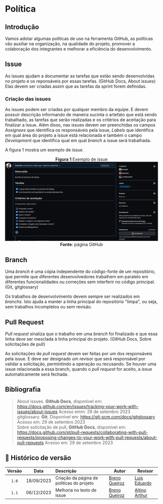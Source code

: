 # Política

## Introdução

Vamos adotar algumas políticas de uso na ferramenta GitHub, as políticas vão auxiliar na organização,
na qualidade do projeto, promover a colaboração dos integrantes e melhorar a eficiência do desenvolvimento.

## Issue

As issues ajudam a documentar as tarefas que estão sendo desenvolvidas no projeto
e os reponsáveis por essas tarefas. (GitHub Docs, About issues)
Elas devem ser criadas assim que as tarefas da sprint forem definidas.

### Criação das issues

As issues podem ser criadas por qualquer membro da equipe. E devem possuir descrição informando de maneira
sucinta o artefato que está sendo trabalhado, as tarefas que serão realizadas e os critérios de aceitação
para finalizar a issue. Além disso, nas issues devem ser preenchidas os campos *Assignees* que identifica os
responsáveis pela issue, *Labels* que identifica em qual área do projeto a issue está relacionada e também
o campo *Development* que identifica qual em  qual *branch* a issue será trabalhada.

A figura 1 mostra um exemplo de *issue*.

<center>

**Figura 1** Exemplo de issue
![Exemplo de Issue](../assets/politica1.png)
**Fonte**: página GitHub

</center>

## Branch

Uma *branch* é uma cópia independente do código-fonte de um repositório, que permite
que diferentes desenvolvedores trabalhem em paralelo em diferentes funcionalidades
ou correções sem interferir no código principal.
(Git, gitglossary)

Os trabalhos de desenvolvimento devem sempre ser realizados em *branchs*. Isto ajuda
a manter a linha principal do repositório "limpa", ou seja, sem trabalhos incompletos
ou sem revisão.

## Pull Request

*Pull request* sinaliza que o trabalho em uma *branch* foi finalizado e que essa linha deve ser
mesclada à linha principal do projeto.
(GitHub Docs, Sobre solicitações de pull)

As solicitações de *pull request* devem ser feitas por um dos responsáveis pela issue.
E deve ser designado um revisor que será responsável por validar a solicitação, permintindo
a operação ou recusando. Se houver uma issue relacionada a essa branch, quando o *pull request*
for aceito, a *issue* automaticamente será fechada.

## Bibliografia
>About issues. **Github Docs**, disponível em: <https://docs.github.com/en/issues/tracking-your-work-with-issues/about-issues> Acesso emm: 29 de setembro 2023<br/>
> gitglossary. **Git**, Disponível em: <https://git-scm.com/docs/gitglossary> Acesso em: 29 de setembro 2023 <br/>
> Sobre solicitação de pull, **GitHub Docs**, disponível em:
<https://docs.github.com/pt/pull-requests/collaborating-with-pull-requests/proposing-changes-to-your-work-with-pull-requests/about-pull-requests> Acesso em: 29 de setembro 2023<br/>

## 📑 Histórico de versão

| Versão| Data      | Descrição | Autor | Revisor       |
| :-:   | :-:       | :--       | --    | --            |
| `1.0`   |18/09/2023 |Criação da página de políticas do projeto | [Breno Queiroz](https://github.com/brenob6) | [Luis Eduardo](https://github.com/LuisMiranda10) |
| `1.1` | 06/12/2023 | Melhoria no texto de issue | [Breno Queiroz](https://github.com/brenob6) | [Altino Arthur](https://github.com/arthurrochamoreira)  |
